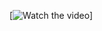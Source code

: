 [![Watch the video](https://hot-f13-zvc-te-vnso-zn-1.zadn.vn/0c1274288ddb64853dca/8947491634345652716)]
